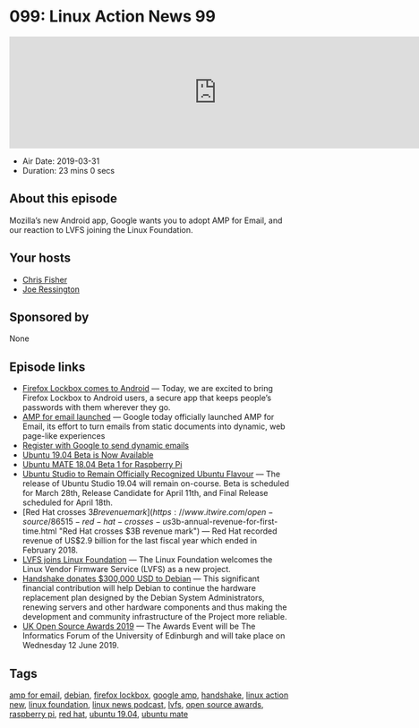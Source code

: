 # 099: Linux Action News 99

<iframe src="https://player.fireside.fm/v2/DAcK9LdX+AnC5ADh-?theme=dark" width="740" height="200" frameborder="0" scrolling="no"></iframe>

* Air Date: 2019-03-31
* Duration: 23 mins 0 secs

## About this episode

Mozilla’s new Android app, Google wants you to adopt AMP for Email, and our reaction to LVFS joining the Linux Foundation.

## Your hosts
* [Chris Fisher](https://linuxactionnews.com/hosts/chris)
* [Joe Ressington](https://linuxactionnews.com/hosts/joe)

## Sponsored by

None



## Episode links

  * [Firefox Lockbox comes to Android](https://blog.mozilla.org/blog/2019/03/26/firefox-lockbox-now-on-android-keeping-your-passwords-safe/ "Firefox Lockbox comes to Android") — Today, we are excited to bring Firefox Lockbox to Android users, a secure app that keeps people’s passwords with them wherever they go.
  * [AMP for email launched](https://techcrunch.com/2019/03/26/google-makes-emails-more-dynamic-with-amp-for-email/ "AMP for email launched") — Google today officially launched AMP for Email, its effort to turn emails from static documents into dynamic, web page-like experiences
  * [Register with Google to send dynamic emails](https://developers.google.com/gmail/ampemail/register "Register with Google to send dynamic emails")
  * [Ubuntu 19.04 Beta is Now Available](https://www.omgubuntu.co.uk/2019/03/download-ubuntu-19-04-beta-iso "Ubuntu 19.04 Beta is Now Available")
  * [Ubuntu MATE 18.04 Beta 1 for Raspberry Pi](https://ubuntu-mate.org/blog/ubuntu-mate-bionic-beta1-raspberry-pi/ "Ubuntu MATE 18.04 Beta 1 for Raspberry Pi")
  * [Ubuntu Studio to Remain Officially Recognized Ubuntu Flavour](http://ubuntustudio.org/2019/03/ubuntu-studio-to-remain-officially-recognized-ubuntu-flavor/ "Ubuntu Studio to Remain Officially Recognized Ubuntu Flavour") — The release of Ubuntu Studio 19.04 will remain on-course. Beta is scheduled for March 28th, Release Candidate for April 11th, and Final Release scheduled for April 18th.
  * [Red Hat crosses $3B revenue mark](https://www.itwire.com/open-source/86515-red-hat-crosses-us$3b-annual-revenue-for-first-time.html "Red Hat crosses $3B revenue mark") — Red Hat recorded revenue of US$2.9 billion for the last fiscal year which ended in February 2018.
  * [LVFS joins Linux Foundation](https://www.linuxfoundation.org/blog/2019/03/lvfs-project-announcement/ "LVFS joins Linux Foundation") — The Linux Foundation welcomes the Linux Vendor Firmware Service (LVFS) as a new project.
  * [Handshake donates $300,000 USD to Debian](https://www.debian.org/News/2019/20190329 "Handshake donates $300,000 USD to Debian") — This significant financial contribution will help Debian to continue the hardware replacement plan designed by the Debian System Administrators, renewing servers and other hardware components and thus making the development and community infrastructure of the Project more reliable.
  * [UK Open Source Awards 2019](https://opensourceawards.org/ "UK Open Source Awards 2019") — The Awards Event will be The Informatics Forum of the University of Edinburgh and will take place on Wednesday 12 June 2019.



## Tags

[amp for email](https://linuxactionnews.com/tags/amp%20for%20email), [debian](https://linuxactionnews.com/tags/debian), [firefox lockbox](https://linuxactionnews.com/tags/firefox%20lockbox), [google amp](https://linuxactionnews.com/tags/google%20amp), [handshake](https://linuxactionnews.com/tags/handshake), [linux action new](https://linuxactionnews.com/tags/linux%20action%20new), [linux foundation](https://linuxactionnews.com/tags/linux%20foundation), [linux news podcast](https://linuxactionnews.com/tags/linux%20news%20podcast), [lvfs](https://linuxactionnews.com/tags/lvfs), [open source awards](https://linuxactionnews.com/tags/open%20source%20awards), [raspberry pi](https://linuxactionnews.com/tags/raspberry%20pi), [red hat](https://linuxactionnews.com/tags/red%20hat), [ubuntu 19.04](https://linuxactionnews.com/tags/ubuntu%2019.04), [ubuntu mate](https://linuxactionnews.com/tags/ubuntu%20mate)